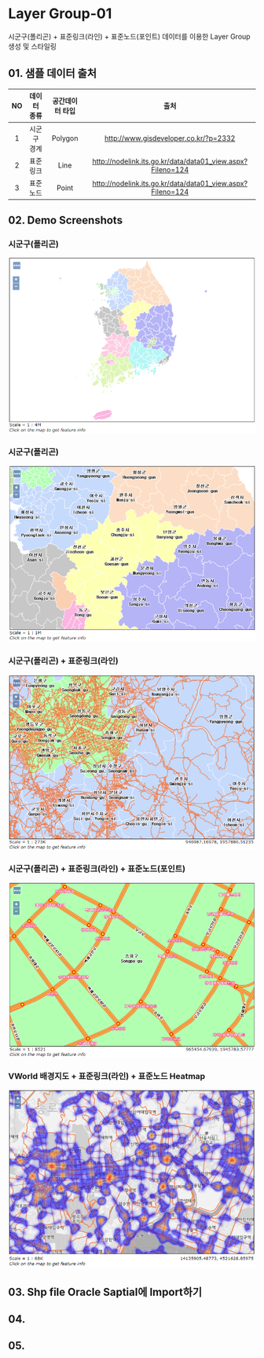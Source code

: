 # Layer Group-01
시군구(폴리곤) + 표준링크(라인) + 표준노드(포인트) 데이터를 이용한 Layer Group 생성 및 스타일링  

## 01. 샘플 데이터 출처
| NO | 데이터 종류 | 공간데이터 타입 |                            출처                            |
|:--:|:-----------:|:---------------:|:----------------------------------------------------------:|
|  1 | 시군구 경계 |     Polygon     | http://www.gisdeveloper.co.kr/?p=2332                      |
|  2 |   표준링크  |       Line      | http://nodelink.its.go.kr/data/data01_view.aspx?Fileno=124 |
|  3 |   표준노드  |      Point      | http://nodelink.its.go.kr/data/data01_view.aspx?Fileno=124 |

## 02. Demo Screenshots
### 시군구(폴리곤)   
<img src='screenshots/01.PNG' />  

### 시군구(폴리곤)
<img src='screenshots/02.PNG' />  

### 시군구(폴리곤) + 표준링크(라인)  
<img src='screenshots/03.PNG' />  

### 시군구(폴리곤) + 표준링크(라인) + 표준노드(포인트)  
<img src='screenshots/04.PNG' />  

### VWorld 배경지도 + 표준링크(라인) + 표준노드 Heatmap
<img src='screenshots/06.PNG' />  

## 03. Shp file Oracle Saptial에 Import하기

## 04. 

## 05. 
